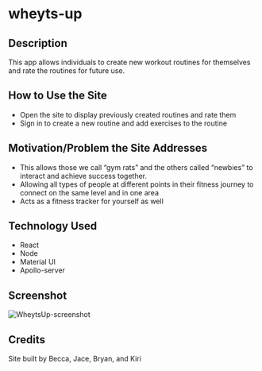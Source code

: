 # wheyts-up

## Description
This app allows individuals to create new workout routines for themselves and rate the routines for future use.

## How to Use the Site
* Open the site to display previously created routines and rate them
* Sign in to create a new routine and add exercises to the routine

## Motivation/Problem the Site Addresses
* This allows those we call “gym rats” and the others called “newbies” to interact and achieve success together. 
* Allowing all types of people at different points in their fitness journey to connect on the same level and in one area
* Acts as a fitness tracker for yourself as well

## Technology Used
* React
* Node
* Material UI
* Apollo-server

## Screenshot
![WheytsUp-screenshot](https://user-images.githubusercontent.com/94418477/181080864-35471f2c-1866-406f-b9a9-f68be649502b.png)

## Credits
Site built by Becca, Jace, Bryan, and Kiri